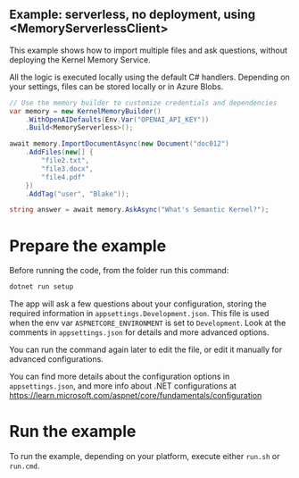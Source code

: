## Example: serverless, no deployment, using \<MemoryServerlessClient>

This example shows how to import multiple files and ask questions, without
deploying the Kernel Memory Service.

All the logic is executed locally using the default C# handlers. Depending
on your settings, files can be stored locally or in Azure Blobs.

```csharp
// Use the memory builder to customize credentials and dependencies
var memory = new KernelMemoryBuilder()
    .WithOpenAIDefaults(Env.Var("OPENAI_API_KEY"))
    .Build<MemoryServerless>();

await memory.ImportDocumentAsync(new Document("doc012")
    .AddFiles(new[] {
        "file2.txt",
        "file3.docx",
        "file4.pdf"
    })
    .AddTag("user", "Blake"));

string answer = await memory.AskAsync("What's Semantic Kernel?");
```

# Prepare the example

Before running the code, from the folder run this command:

```csharp
dotnet run setup
```

The app will ask a few questions about your configuration, storing the
required information in `appsettings.Development.json`. This file is used when
the env var `ASPNETCORE_ENVIRONMENT` is set to `Development`. Look at the
comments in `appsettings.json` for details and more advanced options.

You can run the command again later to edit the file, or edit it manually for
advanced configurations.

You can find more details about the configuration options in `appsettings.json`,
and more info about .NET configurations at
https://learn.microsoft.com/aspnet/core/fundamentals/configuration

# Run the example

To run the example, depending on your platform, execute either `run.sh` or `run.cmd`.